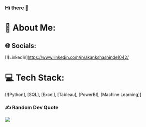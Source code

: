 ### Hi there 👋
# 💫 About Me:



## 🌐 Socials:
[![LinkedIn]https://www.linkedin.com/in/akankshashinde1042/
# 💻 Tech Stack:
[![Python], [SQL], [Excel], [Tableau], [PowerBI], [Machine Learning]]

### ✍️ Random Dev Quote
![](https://quotes-github-readme.vercel.app/api?type=horizontal&theme=radical)




